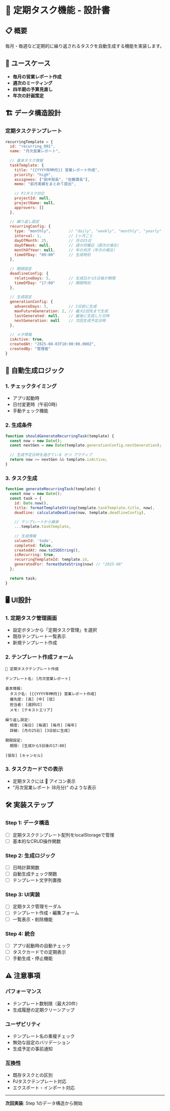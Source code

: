 # 📅 定期タスク機能 - 設計書

## 📋 概要
毎月・毎週など定期的に繰り返されるタスクを自動生成する機能を実装します。

## 🎯 ユースケース
- **毎月の営業レポート作成**
- **週次のミーティング**
- **四半期の予算見直し**
- **年次の計画策定**

## 🏗️ データ構造設計

### 定期タスクテンプレート
```javascript
recurringTemplate = {
  id: "recurring_001",
  name: "月次営業レポート",
  
  // 基本タスク情報
  taskTemplate: {
    title: "{{YYYY年MM月}} 営業レポート作成",
    priority: "high",
    assignees: ["田中部長", "佐藤課長"],
    memo: "前月実績をまとめて提出",
    
    // PJタスク対応
    projectId: null,
    projectName: null,
    approvers: []
  },
  
  // 繰り返し設定
  recurringConfig: {
    type: "monthly",        // "daily", "weekly", "monthly", "yearly"
    interval: 1,            // 1ヶ月ごと
    dayOfMonth: 25,         // 月の25日
    dayOfWeek: null,        // 週の何曜日（週次の場合）
    monthOfYear: null,      // 年の何月（年次の場合）
    timeOfDay: "09:00"      // 生成時刻
  },
  
  // 期限設定
  deadlineConfig: {
    relativeDays: 5,        // 生成日から5日後が期限
    timeOfDay: "17:00"      // 期限時刻
  },
  
  // 生成設定
  generationConfig: {
    advanceDays: 3,         // 3日前に生成
    maxFutureGeneration: 2, // 最大2回先まで生成
    lastGenerated: null,    // 最後に生成した日時
    nextGeneration: null    // 次回生成予定日時
  },
  
  // メタ情報
  isActive: true,
  createdAt: "2025-08-03T10:00:00.000Z",
  createdBy: "管理者"
}
```

## 🔄 自動生成ロジック

### 1. チェックタイミング
- アプリ起動時
- 日付変更時（午前0時）
- 手動チェック機能

### 2. 生成条件
```javascript
function shouldGenerateRecurringTask(template) {
  const now = new Date();
  const nextGen = new Date(template.generationConfig.nextGeneration);
  
  // 生成予定日時を過ぎている かつ アクティブ
  return now >= nextGen && template.isActive;
}
```

### 3. タスク生成
```javascript
function generateRecurringTask(template) {
  const now = new Date();
  const task = {
    id: Date.now(),
    title: formatTemplateString(template.taskTemplate.title, now),
    deadline: calculateDeadline(now, template.deadlineConfig),
    
    // テンプレートから継承
    ...template.taskTemplate,
    
    // 生成情報
    columnId: 'todo',
    completed: false,
    createdAt: now.toISOString(),
    isRecurring: true,
    recurringTemplateId: template.id,
    generatedFor: formatDateString(now) // "2025-08"
  };
  
  return task;
}
```

## 🖥️ UI設計

### 1. 定期タスク管理画面
- 設定ボタンから「定期タスク管理」を選択
- 既存テンプレート一覧表示
- 新規テンプレート作成

### 2. テンプレート作成フォーム
```
📅 定期タスクテンプレート作成

テンプレート名: [月次営業レポート]

基本情報:
  タスク名: [{{YYYY年MM月}} 営業レポート作成]
  優先度: [高] [中] [低]
  担当者: [選択UI]
  メモ: [テキストエリア]

繰り返し設定:
  頻度: [毎日] [毎週] [毎月] [毎年]
  詳細: [月の25日] [3日前に生成]
  
期限設定:
  期限: [生成から5日後の17:00]

[保存] [キャンセル]
```

### 3. タスクカードでの表示
- 定期タスクには 🔄 アイコン表示
- "月次営業レポート (8月分)" のような表示

## 🛠️ 実装ステップ

### Step 1: データ構造
- [ ] 定期タスクテンプレート配列をlocalStorageで管理
- [ ] 基本的なCRUD操作関数

### Step 2: 生成ロジック
- [ ] 日時計算関数
- [ ] 自動生成チェック関数
- [ ] テンプレート文字列置換

### Step 3: UI実装
- [ ] 定期タスク管理モーダル
- [ ] テンプレート作成・編集フォーム
- [ ] 一覧表示・削除機能

### Step 4: 統合
- [ ] アプリ起動時の自動チェック
- [ ] タスクカードでの定期表示
- [ ] 手動生成・停止機能

## ⚠️ 注意事項

### パフォーマンス
- テンプレート数制限（最大20件）
- 生成履歴の定期クリーンアップ

### ユーザビリティ
- テンプレート名の重複チェック
- 無効な設定のバリデーション
- 生成予定の事前通知

### 互換性
- 既存タスクとの区別
- PJタスクテンプレート対応
- エクスポート・インポート対応

---

**次回実装**: Step 1のデータ構造から開始